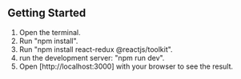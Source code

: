 ## Getting Started

1. Open the terminal.
2. Run "npm install".
3. Run "npm install react-redux @reactjs/toolkit".
4. run the development server: "npm run dev".
5. Open [http://localhost:3000] with your browser to see the result.
